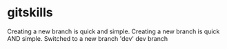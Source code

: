 # gitskills
Creating a new branch is quick and simple.
Creating a new branch is quick AND simple.
Switched to a new branch 'dev'
dev branch
